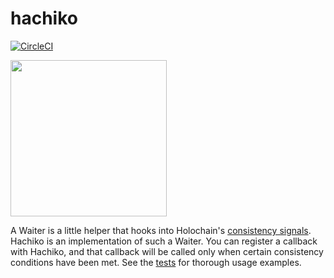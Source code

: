# hachiko

[![CircleCI](https://circleci.com/gh/holochain/hachiko.svg?style=svg)](https://circleci.com/gh/holochain/hachiko)

<a href="https://en.wikipedia.org/wiki/Hachik%C5%8D"><img src="https://upload.wikimedia.org/wikipedia/commons/thumb/f/f8/Hachiko_Statue%2C_Shibuya.jpg/1024px-Hachiko_Statue%2C_Shibuya.jpg" height="250"/></a>


A Waiter is a little helper that hooks into Holochain's [consistency signals](https://github.com/holochain/holochain-rust/pull/1431). Hachiko is an implementation of such a Waiter. You can register a callback with Hachiko, and that callback will be called only when certain consistency conditions have been met. See the [tests](./test/index.ts) for thorough usage examples.
